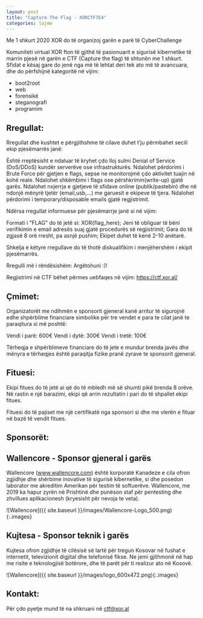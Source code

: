 ```yaml
---
layout: post
title: "Capture The Flag - XORCTF7E4"
categories: lajme
---
```



Me 1 shkurt 2020 XOR do të organizoj garën e parë të CyberChallenge

Komuniteti virtual XOR fton të gjithë të pasionuarit e sigurisë kibernetike të marrin pjesë në garën e CTF (Capture the flag) të shtunën me 1 shkurt.
Sfidat e kësaj gare do jenë nga më të lehtat deri tek ato më të avancuara, dhe do përfshijnë kategoritë në vijim:

- boot2root
- web
- forensikë
- steganografi
- programim

## Rregullat:

Rregullat dhe kushtet e përgjithshme të cilave duhet t’ju përmbahet secili ekip pjesëmarrës janë:

Është rreptësisht e ndaluar të kryhet çdo lloj sulmi Denial of Service (DoS/DDoS) kundër serverëve ose infrastrukturës.
Ndalohet përdorimi i Brute Force për gjetjen e flags, sepse ne monitorojmë çdo aktivitet tuajin në kohë reale.
Ndalohet shkëmbimi i flags ose përshkrimin(write-up) gjatë garës.
Ndalohet nxjerrja e gjetjeve të sfidave online (publik/pastebin) dhe në ndonjë mënyrë tjetër (email,usb,...) me garuesit e ekipeve të tjera.
Ndalohet përdorimi i temporary/disposable emails gjatë regjistrimit.

Ndërsa rregullat informuese për pjesëmarrje janë si në vijim:

Formati i "FLAG" do të jetë si: XOR{flag_here};
Jeni të obliguar të bëni verifikimin e email adresës suaj gjatë procedurës së regjistrimit;
Gara do të zgjasë 8 orë rresht, pa asnjë pushim;
Ekipet duhet të kenë 2-10 anëtarë.

Shkelja e këtyre rregullave do të thotë diskualifikim i menjëhershëm i ekipit pjesëmarrës.

Rregulli më i rëndësishëm: Argëtohuni :)!

Regjistrimi në CTF bëhet përmes uebfaqes në vijim:
https://ctf.xor.al/

## Çmimet:

Organizatorët me ndihmën e sponsorit gjeneral kanë arritur të sigurojnë edhe shpërblime financiare simbolike për tre vendet e para te cilat janë te paraqitura si më poshtë:

Vendi i parë: 600€
Vendi i dytë: 300€
Vendi i tretë: 100€

Tërheqja e shpërblimeve financiare do të jete e mundur brenda javës dhe mënyra e tërheqjes është paraqitja fizike pranë zyrave te sponsorit gjeneral.

## Fituesi:

Ekipi fitues do të jetë ai që do të mbledh më së shumti pikë brenda 8 orëve. Në rastin e një barazimi, ekipi që arrin rezultatin i pari do të shpallet ekipi fitues.

Fituesi do të pajiset me një certifikatë nga sponsori si dhe me vlerën e fituar në bazë të vendit fitues.

## Sponsorët:


## Wallencore - Sponsor gjeneral i garës

Wallencore (www.wallencore.com) është korporatë Kanadeze e cila ofron zgjidhje dhe shërbime inovative të sigurisë kibernetike, si dhe posedon laborator me akreditim Amerikan për testim të softuerëve. Wallencore, me 2019 ka hapur zyrën në Prishtinë dhe punëson staf për pentesting dhe zhvillues aplikacionesh (kryesisht për nevoja te veta).

![Wallencore]({{ site.baseurl }}/images/Wallencore-Logo_500.png){:.images}

## Kujtesa - Sponsor teknik i garës

Kujtesa ofron zgjidhje të cilësisë së lartë për tregun Kosovar në fushat e internetit, televizionit digjital dhe telefonisë fikse. Ne jemi gjithmonë në hap me risite e teknologjisë botërore, dhe të parët për ti realizur ato në Kosovë.

![Wallencore]({{ site.baseurl }}/images/logo_600x472.png){:.images}

## Kontakt:

Për çdo pyetje mund të na shkruani në ctf@xor.al

